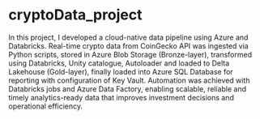 # cryptoData_project
In this project, I developed a cloud-native data pipeline using Azure and Databricks. 
Real-time crypto data from CoinGecko API was ingested via Python scripts, stored in Azure Blob Storage (Bronze-layer), transformed using Databricks, Unity catalogue, Autoloader and loaded to Delta Lakehouse (Gold-layer), finally loaded into Azure SQL Database for reporting with configuration of Key Vault. 
Automation was achieved with Databricks jobs and Azure Data Factory, enabling scalable, reliable and timely analytics-ready data that improves investment decisions and operational efficiency.
